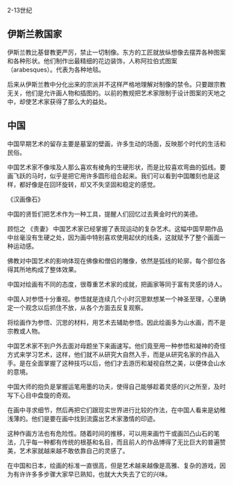 2-13世纪

## 伊斯兰教国家

伊斯兰教比基督教更严厉，禁止一切制像。东方的工匠就放纵想像去摆弄各种图案和各种形状。他们制作出最精细的花边装饰，人称阿拉伯式图案（arabesques）。代表为各种地毯。

后来从伊斯兰教中分化出来的宗派并不这样严格地理解对制像的禁令。只要跟宗教无关，他们是允许画人物和插图的。以前的教规把艺术家限制于设计图案的天地之中，却使艺术家获得了那么大的益处。


## 中国

中国早期艺术的留存主要是墓室的壁画，许多生动的场面，反映那个时代的生活和民俗。

中国艺术家不像埃及人那么喜欢有棱角的生硬形状，而是比较喜欢弯曲的弧线。要画飞跃的马时，似乎是把它用许多圆形组合起来。我们可以看到中国雕刻也是这样，都好像是在回环旋转，却又不失坚固和稳定的感觉。

《汉画像石》

中国的贤哲们把艺术作为一种工具，提醒人们回忆过去黄金时代的美德。

顾恺之 《责妻》 中国艺术家已经掌握了表现运动的复杂艺术。这幅中国早期作品中丝毫没有生硬之处，因为画中特别喜欢使用起伏的线条，这就赋予了整个画面一种运动感。

佛教对中国艺术的影响体现在佛像和僧侣的雕像，依然是弧线的轮廓，每个部位各得其所地构成了整体效果。

中国对绘画有不同的态度，很尊重艺术家的成就，把画家等同于富有灵感的诗人。

中国人对参悟十分重视。参悟就是连续几个小时沉思默想某一个神圣至理，心里确定一个观念以后抓住不放，从各个方面去反复观察。

将绘画作为参悟、沉思的材料，用艺术去辅助参悟。因此绘画多为山水画，而不是宗教或人物。

中国艺术家不到户外去面对母题坐下来画速写。他们竟至用一种参悟和凝神的奇怪方式来学习艺术，这样，他们就不从研究大自然入手，而是从研究名家的作品入手。是在全面掌握了这种技巧以后，他们才去游历和凝视自然之美，以便体会山水的意境。

中国大师的抱负是掌握运笔用墨的功夫，使得自己能够趁着灵感的兴之所至，及时写下心目中盘旋的奇观。

在画中寻求细节，然后再把它们跟现实世界进行比较的作法，在中国人看来是幼稚浅薄的。他们是要在画中找到流露出艺术家激情的印迹。

这种作画方法也有危险性。随着时间的推移，可以用来画竹干或画凹凸山石的笔法，几乎每一种都有传统的根基和名目，而且前人的作品博得了无比巨大的普遍赞美，艺术家就越来越不敢依靠自己的灵感了。

在中国和日本，绘画的标准一直很高，但是艺术越来越像是高雅、复杂的游戏，因为有许许多多步骤大家早已熟知，也就大大失去了它的兴味。

